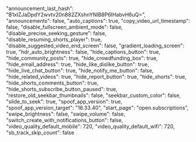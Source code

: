 "announcement_last_hash": "B1xIZJaDpdY2wvtv20n882ZXshnYNlB8P6IHabvH6uQ=",
"announcements": false,
"auto_captions": true,
"copy_video_url_timestamp": false,
"disable_fullscreen_ambient_mode": false,
"disable_precise_seeking_gesture": false,
"disable_resuming_shorts_player": true,
"disable_suggested_video_end_screen": false,
"gradient_loading_screen": true,
"hdr_auto_brightness": false,
"hide_captions_button": true,
"hide_community_posts": true,
"hide_crowdfunding_box": true,
"hide_email_address": true,
"hide_like_dislike_button": true,
"hide_live_chat_button": true,
"hide_notify_me_button": false,
"hide_related_videos": true,
"hide_report_button": true,
"hide_shorts": true,
"hide_shorts_comments_button": true,
"hide_shorts_subscribe_button_paused": true,
"restore_old_seekbar_thumbnails": false,
"seekbar_custom_color": false,
"slide_to_seek": true,
"spoof_app_version": true,
"spoof_app_version_target": "18.33.40",
"start_page": "open.subscriptions",
"swipe_brightness": false,
"swipe_volume": false,
"switch_create_with_notifications_button": false,
"video_quality_default_mobile": 720,
"video_quality_default_wifi": 720,
"sb_track_skip_count": false
